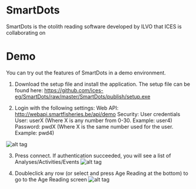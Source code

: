 # SmartDots
SmartDots is the otolith reading software developed by ILVO that ICES is collaborating on

# Demo
You can try out the features of SmartDots in a demo environment.

1. Download the setup file and install the application. The setup file can be found here:
https://github.com/ices-eg/SmartDots/raw/master/SmartDots/publish/setup.exe

2. Login with the following settings:
Web API: http://webapi.smartfisheries.be/api/demo
Security: User credentials
User: userX   (Where X is any number from 0-30. Example: user4)
Password: pwdX (Where X is the same number used for the user. Example: pwd4)

![alt tag](http://193.190.112.136/smartdots/smartdots-login-demo.PNG "SmartDots login")

3. Press connect. If authentication succeeded, you will see a list of Analyses/Activities/Events
![alt tag](http://193.190.112.136/smartdots/smartdots-activities-demo.PNG "SmartDots login")

4. Doubleclick any row (or select and press Age Reading at the bottom) to go to the Age Reading screen
![alt tag](http://193.190.112.136/smartdots/smartdots-agereading-demo.PNG "SmartDots login")

